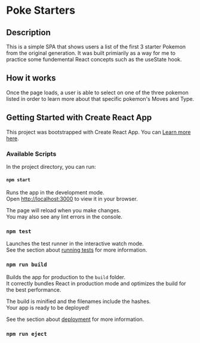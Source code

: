 # Poke Starters

## Description

This is a simple SPA that shows users a list of the first 3 starter Pokemon from the original generation. It was built primiarily as a way for me to practice some fundemental React concepts such as the useState hook.

## How it works

Once the page loads, a user is able to select on one of the three pokemon listed in order to learn more about that specific pokemon's Moves and Type.

## Getting Started with Create React App

This project was bootstrapped with Create React App. You can [Learn more here](https://github.com/facebook/create-react-app).

### Available Scripts

In the project directory, you can run:

#### `npm start`

Runs the app in the development mode.\
Open [http://localhost:3000](http://localhost:3000) to view it in your browser.

The page will reload when you make changes.\
You may also see any lint errors in the console.

### `npm test`

Launches the test runner in the interactive watch mode.\
See the section about [running tests](https://facebook.github.io/create-react-app/docs/running-tests) for more information.

### `npm run build`

Builds the app for production to the `build` folder.\
It correctly bundles React in production mode and optimizes the build for the best performance.

The build is minified and the filenames include the hashes.\
Your app is ready to be deployed!

See the section about [deployment](https://facebook.github.io/create-react-app/docs/deployment) for more information.

### `npm run eject`
